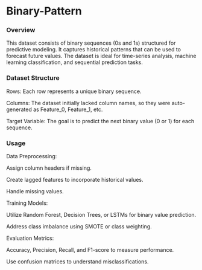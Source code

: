 # Binary-Pattern

### Overview

This dataset consists of binary sequences (0s and 1s) structured for predictive modeling. It captures historical patterns that can be used to forecast future values. The dataset is ideal for time-series analysis, machine learning classification, and sequential prediction tasks.

### Dataset Structure

Rows: Each row represents a unique binary sequence.

Columns: The dataset initially lacked column names, so they were auto-generated as Feature_0, Feature_1, etc.

Target Variable: The goal is to predict the next binary value (0 or 1) for each sequence.

### Usage

Data Preprocessing:

Assign column headers if missing.

Create lagged features to incorporate historical values.

Handle missing values.

Training Models:

Utilize Random Forest, Decision Trees, or LSTMs for binary value prediction.

Address class imbalance using SMOTE or class weighting.

Evaluation Metrics:

Accuracy, Precision, Recall, and F1-score to measure performance.

Use confusion matrices to understand misclassifications.

